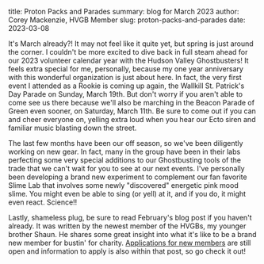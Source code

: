 title: Proton Packs and Parades
summary: blog for March 2023
author: Corey Mackenzie, HVGB Member
slug: proton-packs-and-parades
date: 2023-03-08

It's March already?! It may not feel like it quite yet, but spring is just around the corner. I couldn't be more excited to dive back in full steam ahead for our 2023 volunteer calendar year with the Hudson Valley Ghostbusters! It feels extra special for me, personally, because my one year anniversary with this wonderful organization is just about here. In fact, the very first event I attended as a Rookie is coming up again, the Wallkill St. Patrick's Day Parade on Sunday, March 19th. But don't worry if you aren't able to come see us there because we'll also be marching in the Beacon Parade of Green even sooner, on Saturday, March 11th. Be sure to come out if you can and cheer everyone on, yelling extra loud when you hear our Ecto siren and familiar music blasting down the street.

The last few months have been our off season, so we've been diligently working on new gear. In fact, many in the group have been in their labs perfecting some very special additions to our Ghostbusting tools of the trade that we can't wait for you to see at our next events. I've personally been developing a brand new experiment to complement our fan favorite Slime Lab that involves some newly "discovered" energetic pink mood slime. You might even be able to sing (or yell) at it, and if you do, it might even react. Science!!

Lastly, shameless plug, be sure to read February's blog post if you haven't already. It was written by the newest member of the HVGBs, my younger brother Shaun. He shares some great insight into what it's like to be a brand new member for bustin' for charity. [Applications for new members]({filename}/pages/join.markdown) are still open and information to apply is also within that post, so go check it out!
